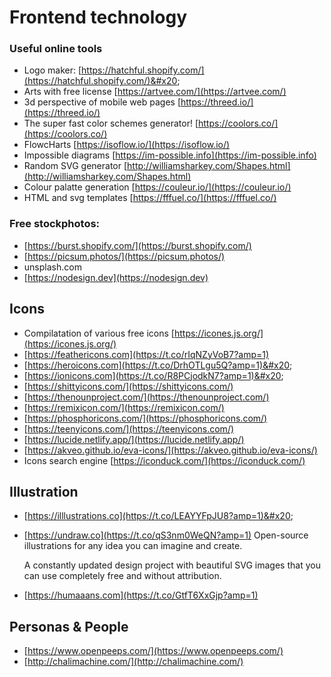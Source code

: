 # Frontend technology

### Useful online tools

* Logo maker: [https://hatchful.shopify.com/](https://hatchful.shopify.com/)&#x20;
* Arts with free license [https://artvee.com/](https://artvee.com/)
* 3d perspective of mobile web pages [https://threed.io/](https://threed.io/)
* The super fast color schemes generator! [https://coolors.co/](https://coolors.co/)
* FlowcHarts [https://isoflow.io/](https://isoflow.io/)
* Impossible diagrams [https://im-possible.info](https://im-possible.info)
* Random  SVG generator [http://williamsharkey.com/Shapes.html](http://williamsharkey.com/Shapes.html)
* Colour palatte generation [https://couleur.io/](https://couleur.io/)
* HTML and svg templates [https://fffuel.co/](https://fffuel.co/)

### Free stockphotos:

* [https://burst.shopify.com/](https://burst.shopify.com/)
* [https://picsum.photos/](https://picsum.photos/)
* unsplash.com
* [https://nodesign.dev](https://nodesign.dev)

## Icons

* Compilatation of various free icons [https://icones.js.org/](https://icones.js.org/)
* &#x20;[https://feathericons.com](https://t.co/rIqNZyVoB7?amp=1)
* [https://heroicons.com](https://t.co/DrhOTLgu5Q?amp=1)&#x20;
* [https://ionicons.com](https://t.co/R8PCjodkN7?amp=1)&#x20;
* [https://shittyicons.com/](https://shittyicons.com/)
* [https://thenounproject.com/](https://thenounproject.com/)
* [https://remixicon.com/](https://remixicon.com/)
* [https://phosphoricons.com/](https://phosphoricons.com/)
* [https://teenyicons.com/](https://teenyicons.com/)
* [https://lucide.netlify.app/](https://lucide.netlify.app/)
* [https://akveo.github.io/eva-icons/](https://akveo.github.io/eva-icons/)
* Icons search engine [https://iconduck.com/](https://iconduck.com/)

## Illustration&#x20;

* [https://illlustrations.co](https://t.co/LEAYYFpJU8?amp=1)&#x20;
*   &#x20;[https://undraw.co](https://t.co/qS3nm0WeQN?amp=1) Open-source illustrations for any idea you can imagine and create.

    A constantly updated design project with beautiful SVG images that you can use completely free and without attribution.
* &#x20;[https://humaaans.com](https://t.co/GtfT6XxGjp?amp=1)

## Personas & People

* [https://www.openpeeps.com/](https://www.openpeeps.com/)
* [http://chalimachine.com/](http://chalimachine.com/)









